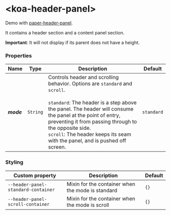 # &lt;koa-header-panel&gt;

Demo with [paper-header-panel](https://elements.polymer-project.org/elements/paper-header-panel?view=demo).

It contains a header section and a content panel section.

**Important**: It will not display if its parent does not have a height.

### Properties

Name | Type | Description | Default
-----|------|-------------|--------
***mode*** | `String` | Controls header and scrolling behavior. Options are `standard` and `scroll`.<br/><br/>`standard`: The header is a step above the panel. The header will consume the panel at the point of entry, preventing it from passing through to the opposite side.<br/>`scroll`: The header keeps its seam with the panel, and is pushed off screen. | `standard`

### Styling

Custom property | Description | Default
----------------|-------------|--------
`--header-panel-standard-container` | Mixin for the container when the mode is standard | `{}`
`--header-panel-scroll-container` | Mixin for the container when the mode is scroll | `{}`
